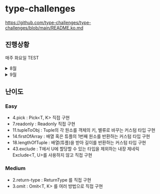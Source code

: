 # type-challenges

https://github.com/type-challenges/type-challenges/blob/main/README.ko.md

## 진행상황

매주 화요일 TEST

<details>
  <summary>8월</summary>

<table>
  <thead>
    <colgroup>
      <col span="6">
      <col span="2" style="background-color: hotpink">
    </colgroup>
    <tr>
      <th></th>
      <th>월</th>
      <th>화</th>
      <th>수</th>
      <th>목</th>
      <th>금</th>
      <th>토</th>
      <th>일</th>
    </tr>
  </thead>
  <tbody>
    <tr>
      <th>4w</th>
      <th>-</th>
      <th style="color: green">4, 7</th>
      <th style="color: green">11</th>
      <th style="color: green">14</th>
      <th>-</th>
      <th>휴</th>
      <th>식</th>
    </tr>
    <tr>
      <th>5w</th>
      <th style="color: green">18, 43, 2</th>
      <th style="color: white; background-color: thistle">TEST</th>
      <th style="color: green">3</th>
      <th></th>
      <th></th>
      <th>휴</th>
      <th>식</th>
    </tr>
  </tbody>
</table>

</details>

<details>
  <summary>9월</summary>

<table>
  <thead>
    <colgroup>
      <col span="6">
      <col span="2" style="background-color: hotpink">
    </colgroup>
    <tr>
      <th></th>
      <th>월</th>
      <th>화</th>
      <th>수</th>
      <th>목</th>
      <th>금</th>
      <th>토</th>
      <th>일</th>
    </tr>
  </thead>
  <tbody>
    <tr>
      <th>1w</th>
      <th>-</th>
      <th style="color: white; background-color: thistle">TEST</th>
      <th style="color: green">11</th>
      <th style="color: green">14</th>
      <th>-</th>
      <th>휴</th>
      <th>식</th>
    </tr>
    <tr>
      <th>2w</th>
      <th style="color: green">18, 43, 2</th>
      <th style="color: white; background-color: thistle">TEST</th>
      <th></th>
      <th></th>
      <th></th>
      <th>휴</th>
      <th>식</th>
    </tr>
        <tr>
      <th>3w</th>
      <th style="color: green">18, 43, 2</th>
      <th style="color: white; background-color: thistle">TEST</th>
      <th></th>
      <th></th>
      <th></th>
      <th>휴</th>
      <th>식</th>
    </tr>
        <tr>
      <th>4w</th>
      <th style="color: green">18, 43, 2</th>
      <th style="color: white; background-color: thistle">TEST</th>
      <th></th>
      <th></th>
      <th></th>
      <th>휴</th>
      <th>식</th>
    </tr>
  </tbody>
</table>

</details>

## 난이도

### Easy

- 4.pick : Pick<T, K> 직접 구현
- 7.readonly : Readonly<T> 직접 구현
- 11.tupleToObj : Tuple의 각 원소를 객체의 키, 밸류로 바꾸는 커스텀 타입 구현
- 14.firstOfArray : 배열 혹은 튜플의 1번째 원소를 반환하는 커스텀 타입 구현
- 18.lengthOfTuple : 배열(튜플)을 받아 길이를 반환하는 커스텀 타입 구현
- 43.exclude : T에서 U에 할당할 수 있는 타입을 제외하는 내장 제네릭 Exclude<T, U>를 사용하지 않고 직접 구현

### Medium

- 2.return-type : ReturnType<T> 를 직접 구현
- 3.omit : Omit<T, K> 를 여러 방법으로 직접 구현
